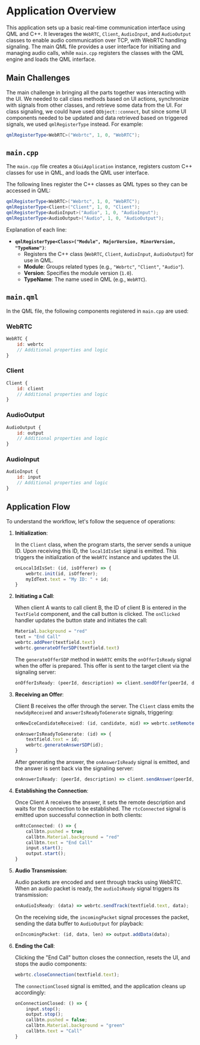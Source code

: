 # Application Overview

This application sets up a basic real-time communication interface using QML and C++. It leverages the `WebRTC`, `Client`, `AudioInput`, and `AudioOutput` classes to enable audio communication over TCP, with WebRTC handling signaling. The main QML file provides a user interface for initiating and managing audio calls, while `main.cpp` registers the classes with the QML engine and loads the QML interface.

## Main Challenges

The main challenge in bringing all the parts together was interacting with the UI. We needed to call class methods based on UI actions, synchronize with signals from other classes, and retrieve some data from the UI. For class signaling, we could have used `QObject::connect`, but since some UI components needed to be updated and data retrieved based on triggered signals, we used `qmlRegisterType` instead. For example:

```cpp
qmlRegisterType<WebRTC>("Webrtc", 1, 0, "WebRTC");
```

## **`main.cpp`**

The `main.cpp` file creates a `QGuiApplication` instance, registers custom C++ classes for use in QML, and loads the QML user interface.

The following lines register the C++ classes as QML types so they can be accessed in QML:

```cpp
qmlRegisterType<WebRTC>("Webrtc", 1, 0, "WebRTC");
qmlRegisterType<Client>("Client", 1, 0, "Client");
qmlRegisterType<AudioInput>("Audio", 1, 0, "AudioInput");
qmlRegisterType<AudioOutput>("Audio", 1, 0, "AudioOutput");
```

Explanation of each line:

- **`qmlRegisterType<Class>("Module", MajorVersion, MinorVersion, "TypeName")`**:
    - Registers the C++ class (`WebRTC`, `Client`, `AudioInput`, `AudioOutput`) for use in QML.
    - **Module**: Groups related types (e.g., `"Webrtc"`, `"Client"`, `"Audio"`).
    - **Version**: Specifies the module version (`1.0`).
    - **TypeName**: The name used in QML (e.g., `WebRTC`).

## **`main.qml`**

In the QML file, the following components registered in `main.cpp` are used:

### **WebRTC**

```qml
WebRTC {
    id: webrtc
    // Additional properties and logic
}
```

### **Client**

```qml
Client {
    id: client
    // Additional properties and logic
}
```

### **AudioOutput**

```qml
AudioOutput {
    id: output
    // Additional properties and logic
}
```

### **AudioInput**

```qml
AudioInput {
    id: input
    // Additional properties and logic
}
```

## Application Flow

To understand the workflow, let's follow the sequence of operations:

1. **Initialization**:

   In the `Client` class, when the program starts, the server sends a unique ID. Upon receiving this ID, the `localIdIsSet` signal is emitted. This triggers the initialization of the `WebRTC` instance and updates the UI.

   ```qml
   onLocalIdIsSet: (id, isOfferer) => {
       webrtc.init(id, isOfferer);
       myIdText.text = "My ID: " + id;
   }
   ```

2. **Initiating a Call**:

    When client A wants to call client B, the ID of client B is entered in the `TextField` component, and the call button is clicked. The `onClicked` handler updates the button state and initiates the call:

   ```qml
   Material.background = "red"
   text = "End Call"
   webrtc.addPeer(textfield.text)
   webrtc.generateOfferSDP(textfield.text)
   ```

   The `generateOfferSDP` method in `WebRTC` emits the `onOfferIsReady` signal when the offer is prepared. This offer is sent to the target client via the signaling server:

   ```qml
   onOfferIsReady: (peerId, description) => client.sendOffer(peerId, description);
   ```

3. **Receiving an Offer**:

   Client B receives the offer through the server. The `Client` class emits the `newSdpReceived` and `answerIsReadyToGenerate` signals, triggering:

   ```qml
   onNewIceCandidateReceived: (id, candidate, mid) => webrtc.setRemoteCandidate(id, candidate, mid)

   onAnswerIsReadyToGenerate: (id) => {
       textfield.text = id;
       webrtc.generateAnswerSDP(id);
   }
   ```

   After generating the answer, the `onAnswerIsReady` signal is emitted, and the answer is sent back via the signaling server:

   ```qml
   onAnswerIsReady: (peerId, description) => client.sendAnswer(peerId, description);
   ```

4. **Establishing the Connection**:

   Once Client A receives the answer, it sets the remote description and waits for the connection to be established. The `rtcConnected` signal is emitted upon successful connection in both clients:

   ```qml
   onRtcConnected: () => {
       callbtn.pushed = true;
       callbtn.Material.background = "red"
       callbtn.text = "End Call"
       input.start();
       output.start();
   }
   ```

5. **Audio Transmission**:

   Audio packets are encoded and sent through tracks using WebRTC. When an audio packet is ready, the `audioIsReady` signal triggers its transmission:

   ```qml
   onAudioIsReady: (data) => webrtc.sendTrack(textfield.text, data);
   ```

   On the receiving side, the `incomingPacket` signal processes the packet, sending the data buffer to `AudioOutput` for playback:

   ```qml
   onIncomingPacket: (id, data, len) => output.addData(data);
   ```

6. **Ending the Call**:

    Clicking the "End Call" button closes the connection, resets the UI, and stops the audio components:

   ```qml
   webrtc.closeConnection(textfield.text);
   ```

   The `connectionClosed` signal is emitted, and the application cleans up accordingly:

   ```qml
   onConnectionClosed: () => {
       input.stop();
       output.stop();
       callbtn.pushed = false;
       callbtn.Material.background = "green"
       callbtn.text = "Call"
   }
   ```

